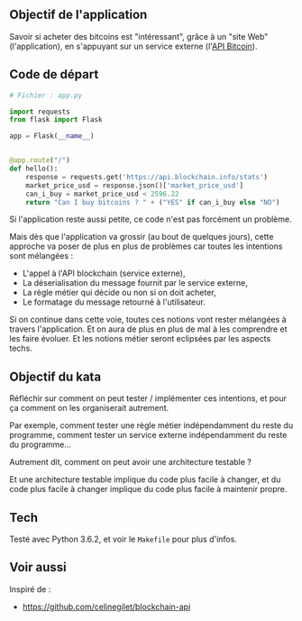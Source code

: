 ## Objectif de l'application

Savoir si acheter des bitcoins est "intéressant", grâce à un "site Web" (l'application), en s'appuyant sur un service externe (l'[API Bitcoin](https://api.blockchain.info/stats)).


## Code de départ

```python
# Fichier : app.py

import requests
from flask import Flask

app = Flask(__name__)


@app.route("/")
def hello():
    response = requests.get('https://api.blockchain.info/stats')
    market_price_usd = response.json()['market_price_usd']
    can_i_buy = market_price_usd < 2596.22
    return "Can I buy bitcoins ? " + ("YES" if can_i_buy else "NO")
```

Si l'application reste aussi petite, ce code n'est pas forcément un problème.

Mais dès que l'application va grossir (au bout de quelques jours), cette approche va poser de plus en plus de problèmes car toutes les intentions sont mélangées :

- L'appel à l'API blockchain (service externe),
- La déserialisation du message fournit par le service externe,
- La règle métier qui décide ou non si on doit acheter,
- Le formatage du message retourné à l'utilisateur.

Si on continue dans cette voie, toutes ces notions vont rester mélangées à travers l'application. Et on aura de plus en plus de mal à les comprendre et les faire évoluer. Et les notions métier seront eclipsées par les aspects techs.


## Objectif du kata

Réfléchir sur comment on peut tester / implémenter ces intentions, et pour ça comment on les organiserait autrement.

Par exemple, comment tester une règle métier indépendamment du reste du programme, comment tester un service externe indépendamment du reste du programme...

Autrement dit, comment on peut avoir une architecture testable ?

Et une architecture testable implique du code plus facile à changer, et du code plus facile à changer implique du code plus facile à maintenir propre.


## Tech

Testé avec Python 3.6.2, et voir le `Makefile` pour plus d'infos.


## Voir aussi

Inspiré de :

- <https://github.com/celinegilet/blockchain-api>
